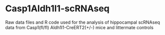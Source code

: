 # Casp1Aldh1l1-scRNAseq
Raw data files and R code used for the analysis of hippocampal scRNAseq data from Casp1(fl/fl) Aldh1l1-CreERT2(+/-) mice and littermate controls
